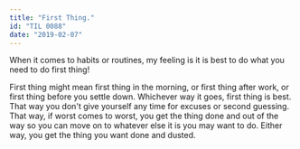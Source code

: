 ```yaml
---
title: "First Thing."
id: "TIL 0088"
date: "2019-02-07"
---
```


When it comes to habits or routines, my feeling is it is best to do what you need to do first thing! 

First thing might mean first thing in the morning, or first thing after work, or first thing before you settle down. Whichever way it goes, first thing is best. That way you don't give yourself any time for excuses or second guessing. That way, if worst comes to worst, you get the thing done and out of the way so you can move on to whatever else it is you may want to do. Either way, you get the thing you want done and dusted. 
 
